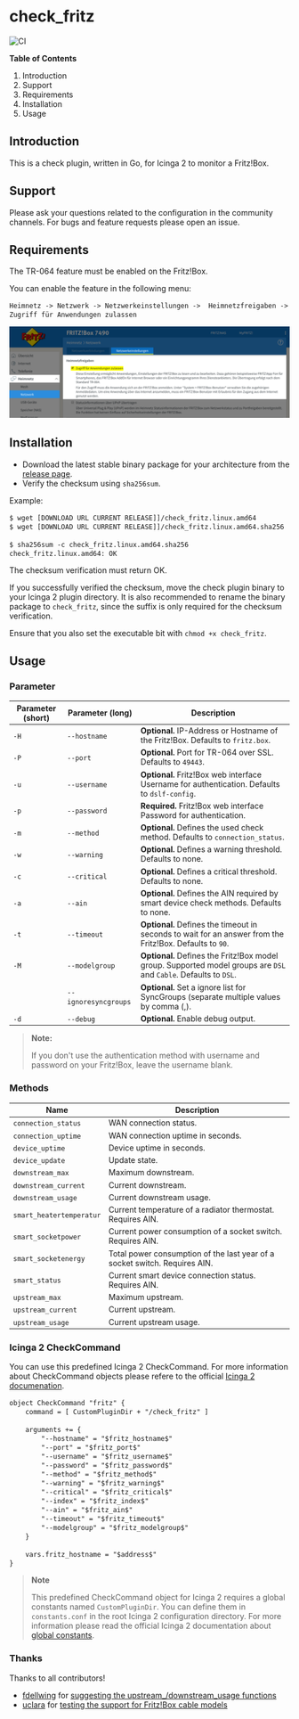 # check_fritz

![CI](https://github.com/mcktr/check_fritz/workflows/CI/badge.svg?branch=master)

**Table of Contents**

1. Introduction
2. Support
3. Requirements
4. Installation
5. Usage

## Introduction

This is a check plugin, written in Go, for Icinga 2 to monitor a Fritz!Box.

## Support

Please ask your questions related to the configuration in the community channels. For bugs and feature requests 
please open an issue. 

## Requirements

The TR-064 feature must be enabled on the Fritz!Box.

You can enable the feature in the following menu:

```
Heimnetz -> Netzwerk -> Netzwerkeinstellungen ->  Heimnetzfreigaben -> Zugriff für Anwendungen zulassen
```

![Fritz!Box configuration](doc/images/fritzbox-configuration-tr064.png)

## Installation

* Download the latest stable binary package for your architecture from the [release page](https://github.com/mcktr/check_fritz/releases).
* Verify the checksum using `sha256sum`.

Example:

```
$ wget [DOWNLOAD URL CURRENT RELEASE]]/check_fritz.linux.amd64
$ wget [DOWNLOAD URL CURRENT RELEASE]]/check_fritz.linux.amd64.sha256

$ sha256sum -c check_fritz.linux.amd64.sha256
check_fritz.linux.amd64: OK
```

The checksum verification must return OK.

If you successfully verified the checksum, move the check plugin binary to your Icinga 2 plugin directory. It is also 
recommended to rename the binary package to `check_fritz`, since the suffix is only required for the checksum verification.

Ensure that you also set the executable bit with `chmod +x check_fritz`.

## Usage

### Parameter

| Parameter (short) | Parameter (long)     | Description                                                                                                       |
| ----------------- | -------------------- | ----------------------------------------------------------------------------------------------------------------- |
| `-H`              | `--hostname`         | **Optional.** IP-Address or Hostname of the Fritz!Box. Defaults to `fritz.box`.                                   |
| `-P`              | `--port`             | **Optional.** Port for TR-064 over SSL. Defaults to `49443`.                                                      |
| `-u`              | `--username`         | **Optional.** Fritz!Box web interface Username for authentication. Defaults to `dslf-config`.                     |
| `-p`              | `--password`         | **Required.** Fritz!Box web interface Password for authentication.                                                |
| `-m`              | `--method`           | **Optional.** Defines the used check method. Defaults to `connection_status`.                                     |
| `-w`              | `--warning`          | **Optional.** Defines a warning threshold. Defaults to none.                                                      |
| `-c`              | `--critical`         | **Optional.** Defines a critical threshold. Defaults to none.                                                     |
| `-a`              | `--ain`              | **Optional.** Defines the AIN required by smart device check methods. Defaults to none.                           |
| `-t`              | `--timeout`          | **Optional.** Defines the timeout in seconds to wait for an answer from the Fritz!Box. Defaults to `90`.          |
| `-M`              | `--modelgroup`       | **Optional.** Defines the Fritz!Box model group. Supported model groups are `DSL` and `Cable`. Defaults to `DSL`. |
|                   | `--ignoresyncgroups` | **Optional.** Set a ignore list for SyncGroups (separate multiple values by comma (,).                            |
| `-d`              | `--debug`            | **Optional.** Enable debug output.                                                                                |

> **Note:**
>
> If you don't use the authentication method with username and password on your Fritz!Box, leave the username blank.


### Methods

| Name                     | Description                                                                 |
| ------------------------ | --------------------------------------------------------------------------- |
| `connection_status`      | WAN connection status.                                                      |
| `connection_uptime`      | WAN connection uptime in seconds.                                           |
| `device_uptime`          | Device uptime in seconds.                                                   |
| `device_update`          | Update state.                                                               |
| `downstream_max`         | Maximum downstream.                                                         |
| `downstream_current`     | Current downstream.                                                         |
| `downstream_usage`       | Current downstream usage.                                                   |
| `smart_heatertemperatur` | Current temperature of a radiator thermostat. Requires AIN.                 |
| `smart_socketpower`      | Current power consumption of a socket switch. Requires AIN.                 |
| `smart_socketenergy`     | Total power consumption of the last year of a socket switch.  Requires AIN. |
| `smart_status`           | Current smart device connection status. Requires AIN.                       |
| `upstream_max`           | Maximum upstream.                                                           |
| `upstream_current`       | Current upstream.                                                           |
| `upstream_usage`         | Current upstream usage.                                                     |

### Icinga 2 CheckCommand

You can use this predefined Icinga 2 CheckCommand. For more information about CheckCommand objects please refere to 
the official [Icinga 2 documenation](https://icinga.com/docs/icinga2/latest/). 

```
object CheckCommand "fritz" {
	command = [ CustomPluginDir + "/check_fritz" ]

	arguments += {
		"--hostname" = "$fritz_hostname$"
		"--port" = "$fritz_port$"
		"--username" = "$fritz_username$"
		"--password" = "$fritz_password$"
		"--method" = "$fritz_method$"
		"--warning" = "$fritz_warning$"
		"--critical" = "$fritz_critical$"
		"--index" = "$fritz_index$"
		"--ain" = "$fritz_ain$"
		"--timeout" = "$fritz_timeout$"
		"--modelgroup" = "$fritz_modelgroup$" 
	}

	vars.fritz_hostname = "$address$"
}
```

> **Note**
>
> This predefined CheckCommand object for Icinga 2 requires a global constants named `CustomPluginDir`.
> You can define them in `constants.conf` in the root Icinga 2 configuration directory. For more information
> please read the official Icinga 2 documentation about [global constants](https://icinga.com/docs/icinga2/latest/doc/04-configuring-icinga-2/#constants-conf).

### Thanks

Thanks to all contributors!

* [fdellwing](https://github.com/fdellwing) for [suggesting the upstream_/downstream_usage functions](https://github.com/mcktr/check_fritz/issues/48)
* [uclara](https://github.com/uclara) for [testing the support for Fritz!Box cable models](https://github.com/mcktr/check_fritz/issues/40)
